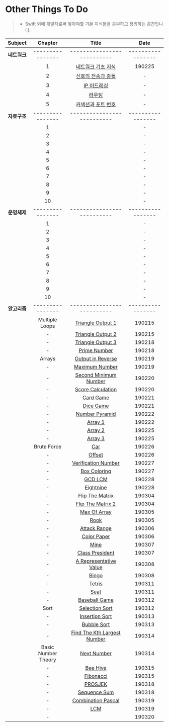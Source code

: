 # Other Things To Do
> - Swift 외에 개발자로써 쌓아야할 기본 지식들을 공부하고 정리하는 공간입니다.

| Subject | Chapter | Title | Date |
| :---: | :---: | :---: | :---: |
| **네트워크** | ---------------- | -------------------------- | ----------------- |
| | 1 | [네트워크 기초 지식](https://github.com/wargi/Etc/blob/master/Network/Chapter1.md) | 190225 |
| | 2 | [신호의 전송과 충돌](https://github.com/wargi/Etc/blob/master/Network/Chapter2.md) | - |
| | 3 | [IP 어드레싱](https://github.com/wargi/Etc/blob/master/Network/Chapter3.md) | - |
| | 4 | [라우팅](https://github.com/wargi/Etc/blob/master/Network/Chapter4.md) | - |
| | 5 | [커넥션과 포트 번호](https://github.com/wargi/Etc/blob/master/Network/Chapter5.md) | - |
| **자료구조** | ---------------- | -------------------------- | ----------------- |
| | 1 | []() | - |
| | 2 | []() | - |
| | 3 | []() | - |
| | 4 | []() | - |
| | 5 | []() | - |
| | 6 | []() | - |
| | 7 | []() | - |
| | 8 | []() | - |
| | 9 | []() | - |
| | 10 | []() | - |
| **운영체제** | ---------------- | -------------------------- | ----------------- |
| | 1 | []() | - |
| | 2 | []() | - |
| | 3 | []() | - |
| | 4 | []() | - |
| | 5 | []() | - |
| | 6 | []() | - |
| | 7 | []() | - |
| | 8 | []() | - |
| | 9 | []() | - |
| | 10 | []() | - |
| **알고리즘** | ---------------- | -------------------------- | ----------------- |
| | Multiple Loops | [Triangle Output 1](https://github.com/wargi/Etc/blob/master/Algorithm/MultipleLoops/Question1.md) | 190215 |
| | - | [Triangle Output 2](https://github.com/wargi/Etc/blob/master/Algorithm/MultipleLoops/Question2.md) | 190215 |
| | - | [Triangle Output 3](https://github.com/wargi/Etc/blob/master/Algorithm/MultipleLoops/Question3.md) | 190218 |
| | - | [Prime Number](https://github.com/wargi/Etc/blob/master/Algorithm/MultipleLoops/Question4.md) | 190218 |
| | Arrays | [Output in Reverse](https://github.com/wargi/Etc/blob/master/Algorithm/Arrays/Question1.md) | 190219 |
| | - | [Maximum Number](https://github.com/wargi/Etc/blob/master/Algorithm/Arrays/Question2.md) | 190219 |
| | - | [Second Minimum Number](https://github.com/wargi/Etc/blob/master/Algorithm/Arrays/Question3.md) | 190220 |
| | - | [Score Calculation](https://github.com/wargi/Etc/blob/master/Algorithm/Arrays/Question4.md) | 190220 |
| | - | [Card Game](https://github.com/wargi/Etc/blob/master/Algorithm/Arrays/Question5.md) | 190221 |
| | - | [Dice Game](https://github.com/wargi/Etc/blob/master/Algorithm/Arrays/Question6.md) | 190221 |
| | - | [Number Pyramid](https://github.com/wargi/Etc/blob/master/Algorithm/Arrays/Question7.md) | 190222 |
| | - | [Array 1](https://github.com/wargi/Etc/blob/master/Algorithm/Arrays/Question8.md) | 190222 |
| | - | [Array 2](https://github.com/wargi/Etc/blob/master/Algorithm/Arrays/Question9.md) | 190225 |
| | - | [Array 3](https://github.com/wargi/Etc/blob/master/Algorithm/Arrays/Question10.md) | 190225 |
| | Brute Force | [Car](https://github.com/wargi/Etc/blob/master/Algorithm/BruteForce/Question1.md) | 190226 |
| | - | [Offset](https://github.com/wargi/Etc/blob/master/Algorithm/BruteForce/Question2.md) | 190226 |
| | - | [Verification Number](https://github.com/wargi/Etc/blob/master/Algorithm/BruteForce/Question3.md) | 190227 |
| | - | [Box Coloring](https://github.com/wargi/Etc/blob/master/Algorithm/BruteForce/Question4.md) | 190227 |
| | - | [GCD LCM](https://github.com/wargi/Etc/blob/master/Algorithm/BruteForce/Question5.md) | 190228 |
| | - | [Eightnine](https://github.com/wargi/Etc/blob/master/Algorithm/BruteForce/Question6.md) | 190228 |
| | - | [Flip The Matrix](https://github.com/wargi/Etc/blob/master/Algorithm/BruteForce/Question7.md) | 190304 |
| | - | [Flip The Matrix 2](https://github.com/wargi/Etc/blob/master/Algorithm/BruteForce/Question8.md) | 190304 |
| | - | [Max Of Array](https://github.com/wargi/Etc/blob/master/Algorithm/BruteForce/Question9.md) | 190305 |
| | - | [Rook](https://github.com/wargi/Etc/blob/master/Algorithm/BruteForce/Question10.md) | 190305 |
| | - | [Attack Range](https://github.com/wargi/Etc/blob/master/Algorithm/BruteForce/Question11.md) | 190306 |
| | - | [Color Paper](https://github.com/wargi/Etc/blob/master/Algorithm/BruteForce/Question12.md) | 190306 |
| | - | [Mine](https://github.com/wargi/Etc/blob/master/Algorithm/BruteForce/Question13.md) | 190307 |
| | - | [Class President](https://github.com/wargi/Etc/blob/master/Algorithm/BruteForce/Question14.md) | 190307 |
| | - | [A Representative Value](https://github.com/wargi/Etc/blob/master/Algorithm/BruteForce/Question15.md) | 190308 |
| | - | [Bingo](https://github.com/wargi/Etc/blob/master/Algorithm/BruteForce/Question16.md) | 190308 |
| | - | [Tetris](https://github.com/wargi/Etc/blob/master/Algorithm/BruteForce/Question17.md) | 190311 |
| | - | [Seat](https://github.com/wargi/Etc/blob/master/Algorithm/BruteForce/Question18.md) | 190311 |
| | - | [Baseball Game](https://github.com/wargi/Etc/blob/master/Algorithm/BruteForce/Question19.md) | 190312 |
| | Sort | [Selection Sort](https://github.com/wargi/Etc/blob/master/Algorithm/Sort/Question1.md) | 190312 |
| | - | [Insertion Sort](https://github.com/wargi/Etc/blob/master/Algorithm/Sort/Question2.md) | 190313 |
| | - | [Bubble Sort](https://github.com/wargi/Etc/blob/master/Algorithm/Sort/Question3.md) | 190313 |
| | - | [Find The Kth Largest Number](https://github.com/wargi/Etc/blob/master/Algorithm/Sort/Question4.md) | 190314 |
| | Basic Number Theory | [Next Number](https://github.com/wargi/Etc/blob/master/Algorithm/BasicNumberTheory/Question1.md) | 190314 |
| | - | [Bee Hive](https://github.com/wargi/Etc/blob/master/Algorithm/BasicNumberTheory/Question2.md) | 190315 |
| | - | [Fibonacci](https://github.com/wargi/Etc/blob/master/Algorithm/BasicNumberTheory/Question3.md) | 190315 |
| | - | [PROSJEK](https://github.com/wargi/Etc/blob/master/Algorithm/BasicNumberTheory/Question4.md) | 190318 |
| | - | [Sequence Sum](https://github.com/wargi/Etc/blob/master/Algorithm/BasicNumberTheory/Question5.md) | 190318 |
| | - | [Combination Pascal](https://github.com/wargi/Etc/blob/master/Algorithm/BasicNumberTheory/Question6.md) | 190319 |
| | - | [LCM](https://github.com/wargi/Etc/blob/master/Algorithm/BasicNumberTheory/Question7.md) | 190319 |
| | - | [](https://github.com/wargi/Etc/blob/master/Algorithm/BasicNumberTheory/Question8.md) | 190320 |
